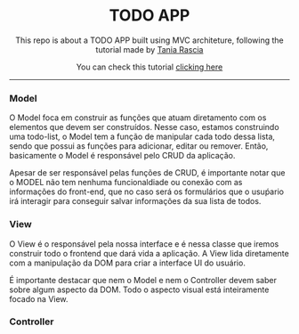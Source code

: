 <div align="center">
<h1>TODO APP</h1>

This repo is about a TODO APP built using MVC architeture, following the tutorial made by [Tania Rascia](www.taniarascia.com)

You can check this tutorial [clicking here](https://www.taniarascia.com/javascript-mvc-todo-app/#getting-started)

</div>

---

### Model

O Model foca em construir as funções que atuam diretamento com os elementos que devem ser construídos. Nesse caso, estamos construindo uma todo-list, o Model tem a função de manipular cada todo dessa lista, sendo que possui as funções para adicionar, editar ou remover. Então, basicamente o Model é responsável pelo CRUD da aplicação.

Apesar de ser responsável pelas funções de CRUD, é importante notar que o MODEL não tem nenhuma funcionaldiade ou conexão com as informações do front-end, que no caso será os formulários que o usuṕario irá interagir para conseguir salvar informações da sua lista de todos.

### View

O View é o responsável pela nossa interface e é nessa classe que iremos construir todo o frontend que dará vida a aplicação. A View lida diretamente com a manipulação da DOM para criar a interface UI do usuário.

É importante destacar que nem o Model e nem o Controller devem saber sobre algum aspecto da DOM. Todo o aspecto visual está inteiramente focado na View.

### Controller